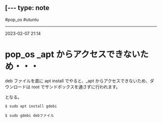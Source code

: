 [---
type: note
---

#pop_os #utuntu

---
2023-02-07  21:14

# pop_os _apt からアクセスできないため・・・

deb ファイルを直に apt install でやると、_apt からアクセスできないため、ダウンロードは root でサンドボックスを通さずに行われます。

となる。

```shell
$ sudo apt install gdebi

$ sudo gdebi debファイル
```